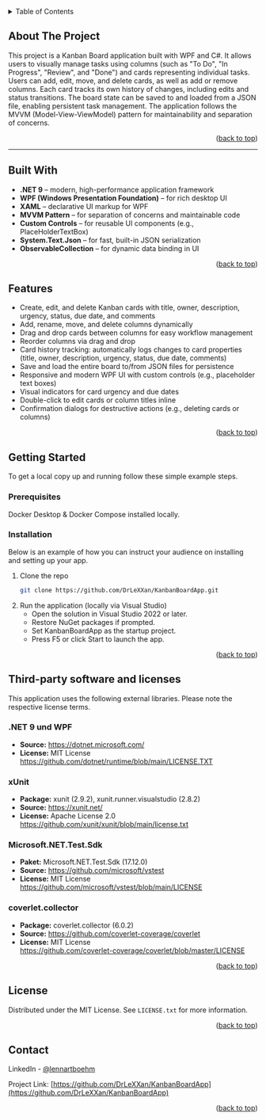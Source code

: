 <!-- Improved compatibility of back to top link: See: https://github.com/othneildrew/Best-README-Template/pull/73 -->
<a id="readme-top"></a>

<!-- TABLE OF CONTENTS -->
<details>
  <summary>Table of Contents</summary>
  <ol>
    <li>
      <a href="#about-the-project">About The Project</a>
      <ul>
        <li><a href="#built-with">Built With</a></li>
        <li><a href="#Features">Features</a></li>
        <li><a href="#Architecture">Architecture</a></li>
      </ul>
    </li>
    <li>
      <a href="#getting-started">Getting Started</a>
      <ul>
        <li><a href="#prerequisites">Prerequisites</a></li>
        <li><a href="#installation">Installation</a></li>
      </ul>
    </li>
    <li><a href="#license">License</a></li>
    <li><a href="#contact">Contact</a></li>
  </ol>
</details>


<!-- ABOUT THE PROJECT -->
## About The Project

This project is a Kanban Board application built with WPF and C#. It allows users to visually manage tasks using columns (such as "To Do", "In Progress", "Review", and "Done") and cards representing individual tasks. Users can add, edit, move, and delete cards, as well as add or remove columns. Each card tracks its own history of changes, including edits and status transitions. The board state can be saved to and loaded from a JSON file, enabling persistent task management. The application follows the MVVM (Model-View-ViewModel) pattern for maintainability and separation of concerns.


<p align="right">(<a href="#readme-top">back to top</a>)</p>

---

## Built With

- **.NET 9** – modern, high-performance application framework
- **WPF (Windows Presentation Foundation)** – for rich desktop UI
- **XAML** – declarative UI markup for WPF
- **MVVM Pattern** – for separation of concerns and maintainable code
- **Custom Controls** – for reusable UI components (e.g., PlaceHolderTextBox)
- **System.Text.Json** – for fast, built-in JSON serialization
- **ObservableCollection** – for dynamic data binding in UI

<p align="right">(<a href="#readme-top">back to top</a>)</p>


<!-- Features Overview -->
## Features

- Create, edit, and delete Kanban cards with title, owner, description, urgency, status, due date, and comments
- Add, rename, move, and delete columns dynamically
- Drag and drop cards between columns for easy workflow management
- Reorder columns via drag and drop
- Card history tracking: automatically logs changes to card properties (title, owner, description, urgency, status, due date, comments)
- Save and load the entire board to/from JSON files for persistence
- Responsive and modern WPF UI with custom controls (e.g., placeholder text boxes)
- Visual indicators for card urgency and due dates
- Double-click to edit cards or column titles inline
- Confirmation dialogs for destructive actions (e.g., deleting cards or columns)

<p align="right">(<a href="#readme-top">back to top</a>)</p>

<!-- GETTING STARTED -->
## Getting Started

To get a local copy up and running follow these simple example steps.

### Prerequisites

Docker Desktop & Docker Compose installed locally.

### Installation

Below is an example of how you can instruct your audience on installing and setting up your app.

1. Clone the repo
   ```sh
   git clone https://github.com/DrLeXXan/KanbanBoardApp.git
   ```
2. Run the application (locally via Visual Studio)
   - Open the solution in Visual Studio 2022 or later.
   -  Restore NuGet packages if prompted.
   -  Set KanbanBoardApp as the startup project.
   -  Press F5 or click Start to launch the app.

<p align="right">(<a href="#readme-top">back to top</a>)</p>


<!-- EXTERNAL LICENSES-->
## Third-party software and licenses
This application uses the following external libraries. Please note the respective license terms.

### .NET 9 und WPF
- **Source:** https://dotnet.microsoft.com/
- **License:** MIT License  
  https://github.com/dotnet/runtime/blob/main/LICENSE.TXT

### xUnit
- **Package:** xunit (2.9.2), xunit.runner.visualstudio (2.8.2)
- **Source:** https://xunit.net/
- **License:** Apache License 2.0  
  https://github.com/xunit/xunit/blob/main/license.txt

### Microsoft.NET.Test.Sdk
- **Paket:** Microsoft.NET.Test.Sdk (17.12.0)
- **Source:** https://github.com/microsoft/vstest
- **License:** MIT License  
  https://github.com/microsoft/vstest/blob/main/LICENSE

### coverlet.collector
- **Package:** coverlet.collector (6.0.2)
- **Source:** https://github.com/coverlet-coverage/coverlet
- **License:** MIT License  
  https://github.com/coverlet-coverage/coverlet/blob/master/LICENSE

<p align="right">(<a href="#readme-top">back to top</a>)</p>

<!-- LICENSE -->
## License

Distributed under the MIT License. See `LICENSE.txt` for more information.

<p align="right">(<a href="#readme-top">back to top</a>)</p>



<!-- CONTACT -->
## Contact

LinkedIn - [@lennartboehm](https://www.linkedin.com/in/lennartboehm)

Project Link: [https://github.com/DrLeXXan/KanbanBoardApp](https://github.com/DrLeXXan/KanbanBoardApp)

<p align="right">(<a href="#readme-top">back to top</a>)</p>
